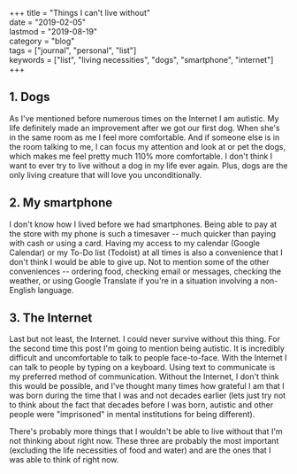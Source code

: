 +++
title = "Things I can't live without"  
date = "2019-02-05"  
lastmod = "2019-08-19"  
category = "blog"  
tags = ["journal", "personal", "list"]  
keywords = ["list", "living necessities", "dogs", "smartphone", "internet"]    
+++

## 1. Dogs  
As I've mentioned before numerous times on the Internet I am autistic. My life definitely made an improvement after we got our first dog. When she's in the same room as me I feel more comfortable. And if someone else is in the room talking to me, I can focus my attention and look at or pet the dogs, which makes me feel pretty much 110% more comfortable. I don't think I want to ever try to live without a dog in my life ever again. Plus, dogs are the only living creature that will love you unconditionally.  

## 2. My smartphone  
I don't know how I lived before we had smartphones. Being able to pay at the store with my phone is such a timesaver -- much quicker than paying with cash or using a card. Having my access to my calendar (Google Calendar) or my To-Do list (Todoist) at all times is also a convenience that I don't think I would be able to give up. Not to mention some of the other conveniences -- ordering food, checking email or messages, checking the weather, or using Google Translate if you're in a situation involving a non-English language.  

## 3. The Internet  
Last but not least, the Internet. I could never survive without this thing. For the second time this post I'm going to mention being autistic. It is incredibly difficult and uncomfortable to talk to people face-to-face. With the Internet I can talk to people by typing on a keyboard. Using text to communicate is my preferred method of communication. Without the Internet, I don't think this would be possible, and I've thought many times how grateful I am that I was born during the time that I was and not decades earlier (lets just try not to think about the fact that decades before I was born, autistic and other people were "imprisoned" in mental institutions for being different).  

There's probably more things that I wouldn't be able to live without that I'm not thinking about right now. These three are probably the most important (excluding the life necessities of food and water) and are the ones that I was able to think of right now.
